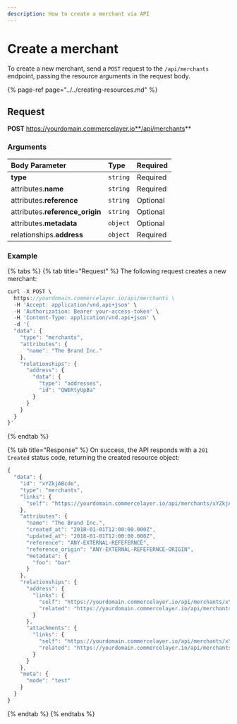 ```yaml
---
description: How to create a merchant via API
---
```


# Create a merchant

To create a new merchant, send a `POST` request to the `/api/merchants` endpoint, passing the resource arguments in the request body.

{% page-ref page="../../creating-resources.md" %}

## Request

**POST** https://yourdomain.commercelayer.io**/api/merchants**

### Arguments

| Body Parameter | Type | Required |
| :--- | :--- | :--- |
| **type** | `string` | Required |
| attributes.**name** | `string` | Required |
| attributes.**reference** | `string` | Optional |
| attributes.**reference\_origin** | `string` | Optional |
| attributes.**metadata** | `object` | Optional |
| relationships.**address** | `object` | Required |

### Example

{% tabs %}
{% tab title="Request" %}
The following request creates a new merchant:

```javascript
curl -X POST \
  https://yourdomain.commercelayer.io/api/merchants \
  -H 'Accept: application/vnd.api+json' \
  -H 'Authorization: Bearer your-access-token' \
  -H 'Content-Type: application/vnd.api+json' \
  -d '{
  "data": {
    "type": "merchants",
    "attributes": {
      "name": "The Brand Inc."
    },
    "relationships": {
      "address": {
        "data": {
          "type": "addresses",
          "id": "QWERtyUpBa"
        }
      }
    }
  }
}'
```
{% endtab %}

{% tab title="Response" %}
On success, the API responds with a `201 Created` status code, returning the created resource object:

```javascript
{
  "data": {
    "id": "xYZkjABcde",
    "type": "merchants",
    "links": {
      "self": "https://yourdomain.commercelayer.io/api/merchants/xYZkjABcde"
    },
    "attributes": {
      "name": "The Brand Inc.",
      "created_at": "2018-01-01T12:00:00.000Z",
      "updated_at": "2018-01-01T12:00:00.000Z",
      "reference": "ANY-EXTERNAL-REFEFERNCE",
      "reference_origin": "ANY-EXTERNAL-REFEFERNCE-ORIGIN",
      "metadata": {
        "foo": "bar"
      }
    },
    "relationships": {
      "address": {
        "links": {
          "self": "https://yourdomain.commercelayer.io/api/merchants/xYZkjABcde/relationships/address",
          "related": "https://yourdomain.commercelayer.io/api/merchants/xYZkjABcde/address"
        }
      },
      "attachments": {
        "links": {
          "self": "https://yourdomain.commercelayer.io/api/merchants/xYZkjABcde/relationships/attachments",
          "related": "https://yourdomain.commercelayer.io/api/merchants/xYZkjABcde/attachments"
        }
      }
    },
    "meta": {
      "mode": "test"
    }
  }
}
```
{% endtab %}
{% endtabs %}


